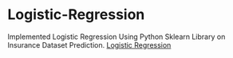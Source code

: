 # Logistic-Regression
Implemented Logistic Regression Using Python Sklearn Library on Insurance Dataset Prediction.
[Logistic Regression](https://colab.research.google.com/drive/1ij8v3hRat62bBo9-vx0Tvuu3DfKZ_6JZ?authuser=0#scrollTo=kl8l1Xef8kfz)
